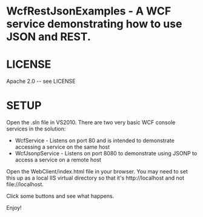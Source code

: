 WcfRestJsonExamples - A WCF service demonstrating how to use JSON and REST.
=======

# LICENSE
Apache 2.0 -- see LICENSE

# SETUP
Open the .sln file in VS2010.  There are two very basic WCF console services in the solution:

* WcfService - Listens on port 80 and is intended to demonstrate accessing a service on the same host
* WcfJsonpService - Listens on port 8080 to demonstrate using JSONP to access a service on a remote host

Open the WebClient/index.html file in your browser.  You may need to set this up as a local IIS virtual directory so that it's http://localhost and not file://localhost.

Click some buttons and see what happens.

Enjoy!
